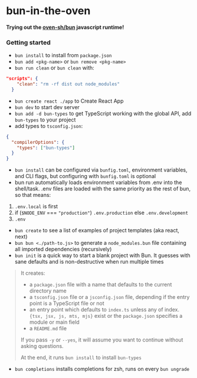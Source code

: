 # bun-in-the-oven

**Trying out the [oven-sh/bun](https://github.com/oven-sh/bun) javascript runtime!**

### Getting started

- `bun install` to install from `package.json`
- `bun add <pkg-name>` or `bun remove <pkg-name>`
- `bun run clean` or `bun clean` with:

```json
"scripts": {
    "clean": "rm -rf dist out node_modules"
  }
```

- `bun create react ./app` to Create React App
- `bun dev` to start dev server
- `bun add -d bun-types` to get TypeScript working with the global API, add `bun-types` to your project
- add types to `tsconfig.json`:

```json
{
  "compilerOptions": {
    "types": ["bun-types"]
  }
}
```

- `bun install` can be configured via `bunfig.toml`, environment variables, and CLI flags, but configuring with `bunfig.toml` is optional
- bun run automatically loads environment variables from .env into the shell/task. .env files are loaded with the same priority as the rest of bun, so that means:

1. `.env.local` is first
2. if (`$NODE_ENV` === `"production"`) `.env.production` else `.env.development`
3. `.env`

- `bun create` to see a list of examples of project templates (aka react, next)
- `bun bun <./path-to.js>` to generate a `node_modules.bun` file containing all imported dependencies (recursively)
- `bun init` is a quick way to start a blank project with Bun. It guesses with sane defaults and is non-destructive when run multiple times

> It creates:
>
> - a `package.json` file with a name that defaults to the current directory name
> - a `tsconfig.json` file or a `jsconfig.json` file, depending if the entry point is a TypeScript file or not
> - an entry point which defaults to `index.ts` unless any of index.`{tsx, jsx, js, mts, mjs}` exist or the `package.json` specifies a module or main field
> - a `README.md` file
>
> If you pass `-y` or `--yes`, it will assume you want to continue without asking questions.
>
> At the end, it runs `bun install` to install `bun-types`

- `bun completions` installs completions for zsh, runs on every `bun ungrade`
